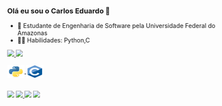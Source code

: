 ### Olá eu sou o Carlos Eduardo 👋

- 🚀 Estudante de Engenharia de Software pela Universidade Federal do Amazonas
- 👨‍💻 Habilidades: Python,C

<div>
  <a href="https://github.com/CarlosBitzin">
  <img height = "150em" src = "https://github-readme-stats.vercel.app/api?username=CarlosBitzin&show_icons=true&theme=github_dark&include_all_commits=true&count_private=true" />
  <img height = "150em" src = "https://github-readme-stats.vercel.app/api/top-langs/?username=CarlosBitzin&layout=compact&langs_count=7&theme=github_dark" />
</div>

  <div style = "display: inline_block"> <br>
  <img align = "center" alt = "Python" height = "30" width = "40" src = "https://raw.githubusercontent.com/devicons/devicon/master/icons/python/python-original.svg ">
  <img align = "center" alt = "C" height = "30" width = "40" src = "https://raw.githubusercontent.com/devicons/devicon/master/icons/c/c-original.svg ">
</div> 
  
  ##
  
 <div>
   <a href="https://instagram.com/CarlosBitzin" target="_blank"><img src="https://img.shields.io/badge/-Instagram-%23E4405F?style=for-the-badge&logo=instagram&logoColor=white" target="_blank"></a>
   <a href = "mailto:xxtcarlovis07@gmail.com"> <img src = "https://img.shields.io/badge/-Gmail-%23333?style=for-the-badge&logo=gmail&logoColor=white "target =" _ blank "> </a>
   <a href="https://www.linkedin.com/in/carlos-eduardo-996672222" target="_blank"><img src="https://img.shields.io/badge/-LinkedIn-%230077B5?style=for-the-badge&logo=linkedin&logoColor=white" target="_blank"></a> 
   <a href="https://discord.gg/EgTEY7cS" target="_blank"><img src="https://img.shields.io/badge/Discord-7289DA?style=for-the-badge&logo=discord&logoColor=white" target="_blank"></a> 
   
  </div>
  
